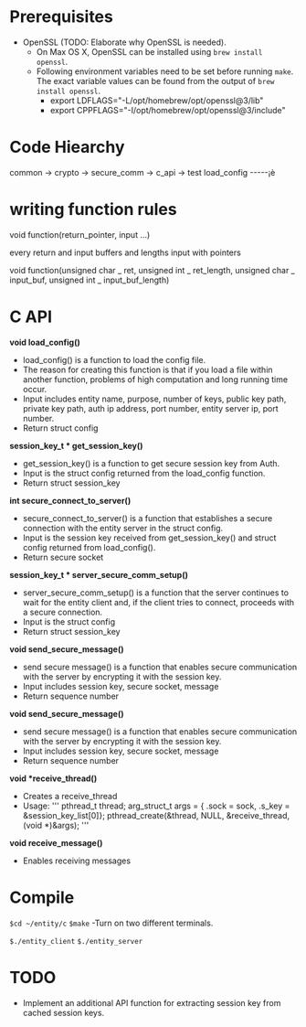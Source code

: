 # Prerequisites

- OpenSSL (TODO: Elaborate why OpenSSL is needed).
  - On Max OS X, OpenSSL can be installed using `brew install openssl`.
  - Following environment variables need to be set before running `make`. The exact variable values can be found from the output of `brew install openssl`.
    - export LDFLAGS="-L/opt/homebrew/opt/openssl@3/lib"
    - export CPPFLAGS="-I/opt/homebrew/opt/openssl@3/include"

# Code Hiearchy

common -> crypto -> secure_comm -> c_api -> test
load_config -----¡è

# writing function rules

void function(return_pointer, input ...)

every return and input buffers and lengths input with pointers

void function(unsigned char _ ret, unsigned int _ ret_length, unsigned char _ input_buf, unsigned int _ input_buf_length)

# C API

**void load_config()**

- load_config() is a function to load the config file.
- The reason for creating this function is that if you load a file within another function, problems of high computation and long running time occur.
- Input includes entity name, purpose, number of keys, public key path, private key path, auth ip address, port number, entity server ip, port number.
- Return struct config

**session_key_t \* get_session_key()**

- get_session_key() is a function to get secure session key from Auth.
- Input is the struct config returned from the load_config function.
- Return struct session_key

**int secure_connect_to_server()**

- secure_connect_to_server() is a function that establishes a secure connection with the entity server in the struct config.
- Input is the session key received from get_session_key() and struct config returned from load_config().
- Return secure socket

**session_key_t \* server_secure_comm_setup()**

- server_secure_comm_setup() is a function that the server continues to wait for the entity client and, if the client tries to connect, proceeds with a secure connection.
- Input is the struct config
- Return struct session_key

**void send_secure_message()**

- send secure message() is a function that enables secure communication with the server by encrypting it with the session key.
- Input includes session key, secure socket, message
- Return sequence number

**void send_secure_message()**

- send secure message() is a function that enables secure communication with the server by encrypting it with the session key.
- Input includes session key, secure socket, message
- Return sequence number

**void \*receive_thread()**

- Creates a receive_thread
- Usage:
  '''
  pthread_t thread;
  arg_struct_t args = {
  .sock = sock,
  .s_key = &session_key_list[0]};
  pthread_create(&thread, NULL, &receive_thread, (void \*)&args);
  '''

**void receive_message()**

- Enables receiving messages

# Compile

`$cd ~/entity/c`
`$make`
-Turn on two different terminals.

`$./entity_client`
`$./entity_server`

# TODO

- Implement an additional API function for extracting session key from cached session keys.
